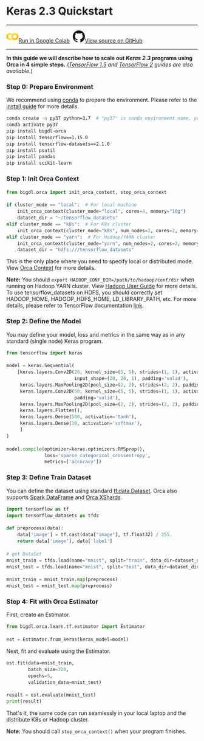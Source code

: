 # Keras 2.3 Quickstart

---

![](../../../../image/colab_logo_32px.png)[Run in Google Colab](https://colab.research.google.com/github/intel-analytics/BigDL/blob/main/python/orca/colab-notebook/quickstart/keras_lenet_mnist.ipynb) &nbsp;![](../../../../image/GitHub-Mark-32px.png)[View source on GitHub](https://github.com/intel-analytics/BigDL/blob/main/python/orca/colab-notebook/quickstart/keras_lenet_mnist.ipynb)

---

**In this guide we will describe how to scale out _Keras 2.3_ programs using Orca in 4 simple steps.** (_[TensorFlow 1.5](./orca-tf-quickstart.md) and [TensorFlow 2](./orca-tf2keras-quickstart.md) guides are also available._)


### Step 0: Prepare Environment

We recommend using [conda](https://docs.conda.io/projects/conda/en/latest/user-guide/install/) to prepare the environment. Please refer to the [install guide](../../UserGuide/python.md) for more details.

```bash
conda create -n py37 python=3.7  # "py37" is conda environment name, you can use any name you like.
conda activate py37
pip install bigdl-orca
pip install tensorflow==1.15.0
pip install tensorflow-datasets==2.1.0
pip install psutil
pip install pandas
pip install scikit-learn
```

### Step 1: Init Orca Context
```python
from bigdl.orca import init_orca_context, stop_orca_context

if cluster_mode == "local":  # For local machine
    init_orca_context(cluster_mode="local", cores=4, memory="10g")
    dataset_dir = "~/tensorflow_datasets"
elif cluster_mode == "k8s":  # For K8s cluster
    init_orca_context(cluster_mode="k8s", num_nodes=2, cores=2, memory="10g", driver_memory="10g", driver_cores=1)
elif cluster_mode == "yarn":  # For Hadoop/YARN cluster
    init_orca_context(cluster_mode="yarn", num_nodes=2, cores=2, memory="10g", driver_memory="10g", driver_cores=1)
    dataset_dir = "hdfs:///tensorflow_datasets"
```

This is the only place where you need to specify local or distributed mode. View [Orca Context](./../Overview/orca-context.md) for more details.

**Note:** You should `export HADOOP_CONF_DIR=/path/to/hadoop/conf/dir` when running on Hadoop YARN cluster. View [Hadoop User Guide](./../../UserGuide/hadoop.md) for more details. To use tensorflow_datasets on HDFS, you should correctly set HADOOP_HOME, HADOOP_HDFS_HOME, LD_LIBRARY_PATH, etc. For more details, please refer to TensorFlow documentation [link](https://github.com/tensorflow/docs/blob/r1.11/site/en/deploy/hadoop.md).

### Step 2: Define the Model

You may define your model, loss and metrics in the same way as in any standard (single node) Keras program.

```python
from tensorflow import keras

model = keras.Sequential(
    [keras.layers.Conv2D(20, kernel_size=(5, 5), strides=(1, 1), activation='tanh',
                         input_shape=(28, 28, 1), padding='valid'),
     keras.layers.MaxPooling2D(pool_size=(2, 2), strides=(2, 2), padding='valid'),
     keras.layers.Conv2D(50, kernel_size=(5, 5), strides=(1, 1), activation='tanh',
                         padding='valid'),
     keras.layers.MaxPooling2D(pool_size=(2, 2), strides=(2, 2), padding='valid'),
     keras.layers.Flatten(),
     keras.layers.Dense(500, activation='tanh'),
     keras.layers.Dense(10, activation='softmax'),
     ]
)

model.compile(optimizer=keras.optimizers.RMSprop(),
              loss='sparse_categorical_crossentropy',
              metrics=['accuracy'])
```
### Step 3: Define Train Dataset

You can define the dataset using standard [tf.data.Dataset](https://www.tensorflow.org/api_docs/python/tf/data/Dataset). Orca also supports [Spark DataFrame](https://spark.apache.org/docs/latest/sql-programming-guide.html) and [Orca XShards](../Overview/data-parallel-processing.md).

```python
import tensorflow as tf
import tensorflow_datasets as tfds

def preprocess(data):
    data['image'] = tf.cast(data["image"], tf.float32) / 255.
    return data['image'], data['label']

# get DataSet
mnist_train = tfds.load(name="mnist", split="train", data_dir=dataset_dir)
mnist_test = tfds.load(name="mnist", split="test", data_dir=dataset_dir)

mnist_train = mnist_train.map(preprocess)
mnist_test = mnist_test.map(preprocess)
```

### Step 4: Fit with Orca Estimator

First, create an Estimator.

```python
from bigdl.orca.learn.tf.estimator import Estimator

est = Estimator.from_keras(keras_model=model)
```

Next, fit and evaluate using the Estimator.
```python
est.fit(data=mnist_train,
        batch_size=320,
        epochs=5,
        validation_data=mnist_test)

result = est.evaluate(mnist_test)
print(result)
```

That's it, the same code can run seamlessly in your local laptop and the distribute K8s or Hadoop cluster.

**Note:** You should call `stop_orca_context()` when your program finishes.
